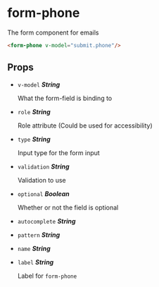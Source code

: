 
# form-phone
The form component for emails

```html
<form-phone v-model="submit.phone"/>
```

## Props


- `v-model` ***String***

  What the form-field is binding to

- `role` ***String***

  Role attribute (Could be used for accessibility)

- `type` ***String***

  Input type for the form input

- `validation` ***String***

  Validation to use

- `optional` ***Boolean***

  Whether or not the field is optional

- `autocomplete` ***String***

  

- `pattern` ***String***

  

- `name` ***String***

  

- `label` ***String***

  Label for `form-phone`







